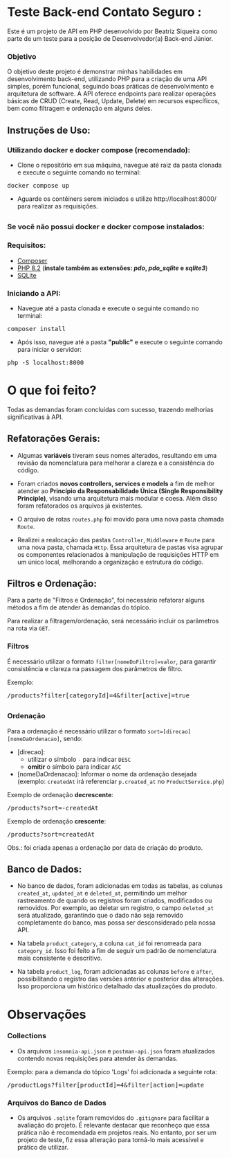 # Teste Back-end Contato Seguro :

Este é um projeto de API em PHP desenvolvido por Beatriz Siqueira como parte de um teste para a posição de Desenvolvedor(a) Back-end Júnior.

### Objetivo

O objetivo deste projeto é demonstrar minhas habilidades em desenvolvimento back-end, utilizando PHP para a criação de uma API simples, porém funcional, seguindo boas práticas de desenvolvimento e arquitetura de software. A API oferece endpoints para realizar operações básicas de CRUD (Create, Read, Update, Delete) em recursos específicos, bem como filtragem e ordenação em alguns deles.

## Instruções de Uso:

### Utilizando docker e docker compose (recomendado):

-   Clone o repositório em sua máquina, navegue até raiz da pasta clonada e execute o seguinte comando no terminal:

  <pre>docker compose up </pre>

-   Aguarde os contêiners serem iniciados e utilize http://localhost:8000/ para realizar as requisições.

##

### Se você não possui docker e docker compose instalados:

### Requisitos:

-   <a href="https://getcomposer.org/"> Composer </a>
-   <a href="https://www.php.net/downloads.php"> PHP 8.2</a> (**instale também as extensões: _pdo_, _pdo_sqlite_ e _sqlite3_**)
-   <a href="https://www.sqlite.org/download.html"> SQLite </a>

### Iniciando a API:

-   Navegue até a pasta clonada e execute o seguinte comando no terminal:
<pre>composer install </pre>
-   Após isso, navegue até a pasta **"public"** e execute o seguinte comando para iniciar o servidor:
<pre>php -S localhost:8000 </pre>

# O que foi feito?

Todas as demandas foram concluídas com sucesso, trazendo melhorias significativas à API.

## Refatorações Gerais:

-   Algumas **variáveis** tiveram seus nomes alterados, resultando em uma revisão da nomenclatura para melhorar a clareza e a consistência do código.

-   Foram criados **novos controllers, services e models** a fim de melhor atender ao **Princípio da Responsabilidade Única (Single Responsibility Principle)**, visando uma arquitetura mais modular e coesa. Além disso foram refatorados os arquivos já existentes.
-   O arquivo de rotas `routes.php` foi movido para uma nova pasta chamada `Route`.
-   Realizei a realocação das pastas `Controller`, `Middleware` e `Route` para uma nova pasta, chamada `Http`. Essa arquitetura de pastas visa agrupar os componentes relacionados à manipulação de requisições HTTP em um único local, melhorando a organização e estrutura do código.

## Filtros e Ordenação:

Para a parte de "Filtros e Ordenação", foi necessário refatorar alguns métodos a fim de atender às demandas do tópico.

Para realizar a filtragem/ordenação, será necessário incluir os parâmetros na rota via `GET`.

### Filtros

É necessário utilizar o formato `filter[nomeDoFiltro]=valor`, para garantir consistência e clareza na passagem dos parâmetros de filtro.

Exemplo:
<pre>/products?filter[categoryId]=4&filter[active]=true</pre>

##

### Ordenação

Para a ordenação é necessário utilizar o formato `sort=[direcao][nomeDaOrdenacao]`, sendo:

-   [direcao]:
    -   utilizar o símbolo `-` para indicar `DESC`
    -   **omitir** o símbolo para indicar `ASC`
-   [nomeDaOrdenacao]: Informar o nome da ordenação desejada (exemplo: `createdAt` irá referenciar `p.created_at` no `ProductService.php`)

Exemplo de ordenação **decrescente**:
<pre>/products?sort=-createdAt</pre>
Exemplo de ordenação **crescente**:
<pre>/products?sort=createdAt</pre>

Obs.: foi criada apenas a ordenação por data de criação do produto.

## Banco de Dados:

-   No banco de dados, foram adicionadas em todas as tabelas, as colunas `created_at`, `updated_at` e `deleted_at`, permitindo um melhor rastreamento de quando os registros foram criados, modificados ou removidos. Por exemplo, ao deletar um registro, o campo `deleted_at` será atualizado, garantindo que o dado não seja removido completamente do banco, mas possa ser desconsiderado pela nossa API.

-   Na tabela `product_category`, a coluna `cat_id` foi renomeada para `category_id`. Isso foi feito a fim de seguir um padrão de nomenclatura mais consistente e descritivo.

-   Na tabela `product_log`, foram adicionadas as colunas `before` e `after`, possibilitando o registro das versões anterior e posterior das alterações. Isso proporciona um histórico detalhado das atualizações do produto.

# Observações

### Collections 
-   Os arquivos `insomnia-api.json` e `postman-api.json` foram atualizados contendo novas requisições para atender às demandas.

Exemplo: para a demanda do tópico 'Logs' foi adicionada a seguinte rota:
        <pre>/productLogs?filter[productId]=4&filter[action]=update</pre>

### Arquivos do Banco de Dados

-   Os arquivos `.sqlite` foram removidos do `.gitignore` para facilitar a avaliação do projeto. É relevante destacar que reconheço que essa prática não é recomendada em projetos reais. No entanto, por ser um projeto de teste, fiz essa alteração para torná-lo mais acessível e prático de utilizar.

